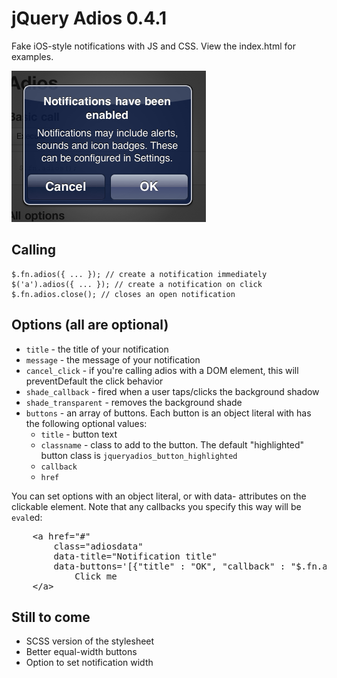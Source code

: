 # jQuery Adios 0.4.1

Fake iOS-style notifications with JS and CSS. View the index.html for examples.

<img src="http://github.com/averyvery/jquery.adios/raw/master/assets/screenshot.png" />

## Calling

	$.fn.adios({ ... }); // create a notification immediately
	$('a').adios({ ... }); // create a notification on click
	$.fn.adios.close(); // closes an open notification

## Options (all are optional)

- <code>title</code> - the title of your notification
- <code>message</code> - the message of your notification
- <code>cancel_click</code> - if you're calling adios with a DOM element, this will preventDefault the click behavior
- <code>shade_callback</code> - fired when a user taps/clicks the background shadow
- <code>shade_transparent</code> - removes the background shade
- <code>buttons</code> - an array of buttons. Each button is an object literal with has the following optional values:
	* <code>title</code> - button text
	* <code>classname</code> - class to add to the button. The default "highlighted" button class is <code>jqueryadios_button_highlighted</code>
	* <code>callback</code> 
	* <code>href</code>

You can set options with an object literal, or with data- attributes on the clickable element. 
Note that any callbacks you specify this way will be <code>eval</code>ed:

<pre>
	&lt;a href="#" 
		class="adiosdata" 
		data-title="Notification title" 
		data-buttons='[{"title" : "OK", "callback" : "$.fn.adios.close"}]'&gt;
			Click me
	&lt;/a&gt;
</pre>

## Still to come

- SCSS version of the stylesheet
- Better equal-width buttons
- Option to set notification width
